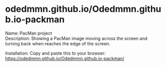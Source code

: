 # odedmmn.github.io/Odedmmn.github.io-packman
Name: PacMan project  
Description: Showing a PacMan image moving across the screen and turning back when reaches the edge of the screen.

Installation: Copy and paste this to your browser: https://odedmmn.github.io/Odedmmn.github.io-packman/


